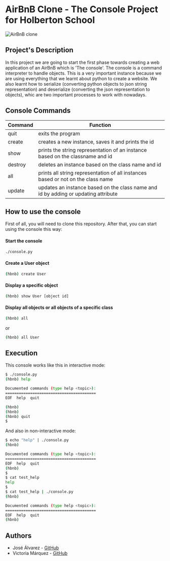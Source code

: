 # AirBnB Clone - The Console Project for Holberton School

![AirBnB clone](https://camo.githubusercontent.com/a0c52a69dc410e983b8c63fa4aa57e83cb4157cd/68747470733a2f2f73332e616d617a6f6e6177732e636f6d2f696e7472616e65742d70726f6a656374732d66696c65732f686f6c626572746f6e7363686f6f6c2d6869676865722d6c6576656c5f70726f6772616d6d696e672b2f3236332f4842544e2d68626e622d46696e616c2e706e67)

## Project's Description

In this project we are going to start the first phase towards creating a web application of an AirBnB which is 'The console'. The console is a command interpreter to handle objects. This is a very important instance because we are using everything that we learnt about python to create a website. We also learnt how to serialize (converting python objects to json string representation) and deserialize (converting the json representation to objects), whic are two important processes to work with nowadays.

## Console Commands

| Command | Function |
| ------ | ------ |
| quit | exits the program |
| create | creates a new instance, saves it and prints the id|
| show | prints the string representation of an instance based on the classname and id |
| destroy | deletes an instance based on the class name and id  |
| all | prints all string representation of all instances based or not on the class name|
| update | updates an instance based on the class name and id by adding or updating attribute |

## How to use the console

First of all, you will need to clone this repository.
After that, you can start using the console this way:

#### Start the console

```sh
./console.py
```
#### Create a User object

```sh
(hbnb) create User
```
#### Display a specific object

```sh
(hbnb) show User [object id]
```

#### Display all objects or all objects of a specific class

```sh
(hbnb) all
```
or
```sh
(hbnb) all User
```

## Execution

This console works like this in interactive mode:
```sh
$ ./console.py
(hbnb) help

Documented commands (type help <topic>):
========================================
EOF  help  quit

(hbnb) 
(hbnb) 
(hbnb) quit
$
```

And also in non-interactive mode:
```sh
$ echo "help" | ./console.py
(hbnb)

Documented commands (type help <topic>):
========================================
EOF  help  quit
(hbnb) 
$
$ cat test_help
help
$
$ cat test_help | ./console.py
(hbnb)

Documented commands (type help <topic>):
========================================
EOF  help  quit
(hbnb) 

```
## Authors

- José Álvarez - [GitHub](https://github.com/BesterGG)
- Victoria Márquez - [GitHub](https://github.com/vicomarquez)

